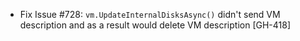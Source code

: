 * Fix Issue #728: `vm.UpdateInternalDisksAsync()` didn't send VM description and as a result would delete VM description [GH-418]
